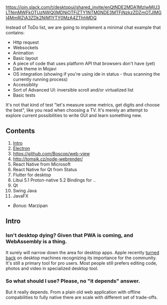 https://join.slack.com/t/desktopui/shared_invite/enQtNDE2MDA1MzIwMjU3LTNmMWFkOTUzNWQ0MDNiOTFiZTY1NTM0NDE3MTFjNzkzZDZmOTJlMGI4MmRlZjA3ZDk2NjM1YTY0MzA4ZThhMDQ

Instead of ToDo list, we are going to implement a minimal chat example that contains:

- Http request
- Websockets
- Animation
- Basic layout
- A piece of code that uses platform API that browsers don't have (yet)
- Dark theme in Mojavi
- OS integration (showing if you're using ide in status - thus scanning the currently running process)
- Accessiblity
- Sort of Advanced UI: inversible scroll and/or virtualized list
- Basic tests

It's not that kind of test "let's measure some metrics, get digits and choose the best", like you read when choosing a TV. It's merely an attempt
to explore current possibilities to write GUI and learn something new.

## Contents

1. [Intro](#Intro)
1. [Electron](#Electron)
1. https://github.com/Boscop/web-view
1. http://tomsik.cz/node-webrender/
1. React Native from Microsoft
1. React Native for Qt from Status
1. Flutter for desktop
1. Libui
   5.1 Proton-native
   5.2 Bindings for ..
1. Qt
1. Swing Java
1. JavaFX

- _Bonus:_ Marzipan

## Intro

### Isn't desktop dying? Given that PWA is coming, and WebAssembly is a thing.

It surely will narrow down the area for desktop apps. Apple recently [turned back]() on desktop machines recognizing its importance for the community. It's still a primary tool for pro users. Most people still prefers editing code, photos and video in specialized desktop tool.

### So what should I use? Please, no "it depends" answer.

But it really depends. From a plain old web application with offline compabilities to fully native there are scale with different set of trade-offs.
